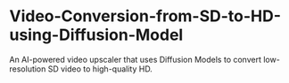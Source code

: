# Video-Conversion-from-SD-to-HD-using-Diffusion-Model
An AI-powered video upscaler that uses Diffusion Models to convert low-resolution SD video to high-quality HD.

